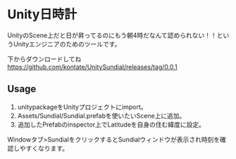 # Unity日時計
UnityのScene上だと日が昇ってるのにもう朝4時だなんて認められない！！というUnityエンジニアのためのツールです。

下からダウンロードしてね
https://github.com/kontate/UnitySundial/releases/tag/0.0.1

## Usage
1. unitypackageをUnityプロジェクトにimport。
2. Assets/Sundial/Sundial.prefabを使いたいScene上に追加。
3. 追加したPrefabのinspector上でLatitudeを自身の住む緯度に設定。

Windowタブ>SundialをクリックするとSundialウィンドウが表示され時刻を確認しやすくなります。
